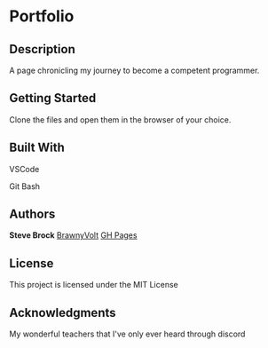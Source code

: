 # Portfolio


## Description

A page chronicling my journey to become a competent programmer.

## Getting Started

Clone the files and open them in the browser of your choice.


## Built With

VSCode

Git Bash


## Authors

**Steve Brock** [BrawnyVolt](https://github.com/BrawnyVolt)
[GH Pages](https://brawnyvolt.github.io/)


## License

This project is licensed under the MIT License

## Acknowledgments

My wonderful teachers that I've only ever heard through discord
